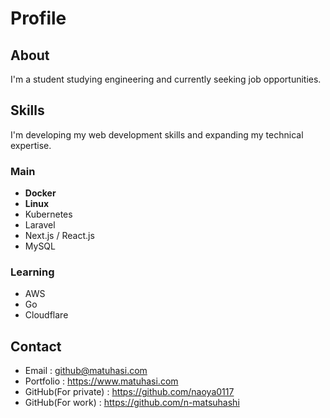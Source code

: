 # Profile

## About
I'm a student studying engineering and currently seeking job opportunities.
## Skills
I'm developing my web development skills and expanding my technical expertise.
### Main

- **Docker**
- **Linux**
- Kubernetes
- Laravel
- Next.js / React.js
- MySQL

### Learning

- AWS
- Go
- Cloudflare

## Contact

- Email      : github@matuhasi.com
- Portfolio  : https://www.matuhasi.com
- GitHub(For private) : https://github.com/naoya0117
- GitHub(For work) : https://github.com/n-matsuhashi
